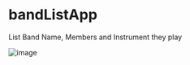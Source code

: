 # bandListApp
List Band Name, Members and Instrument they play

![image](https://user-images.githubusercontent.com/95387589/157538883-97927849-6c3b-4865-a0a9-fe8b9eaef6ca.png)

